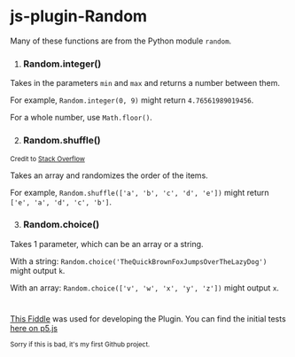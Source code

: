 # js-plugin-Random

Many of these functions are from the Python module `random`.

1. ### Random.integer()
  Takes in the parameters `min` and `max` and returns a number between them. 
  
  For example, `Random.integer(0, 9)` might return `4.76561989019456`.

  For a whole number, use `Math.floor()`.
   
2. ### Random.shuffle()
  <sub>Credit to [Stack Overflow](https://stackoverflow.com/a/12646864)</sub>
  
  Takes an array and randomizes the order of the items. 
  
  For example, `Random.shuffle(['a', 'b', 'c', 'd', 'e'])` might return `['e', 'a', 'd', 'c', 'b']`. 
  
3. ### Random.choice()
  Takes 1 parameter, which can be an array or a string. 

  With a string:
  `Random.choice('TheQuickBrownFoxJumpsOverTheLazyDog')` might output `k`. 

  With an array: 
  `Random.choice(['v', 'w', 'x', 'y', 'z'])` might output `x`. 

#

[This Fiddle](https://jsfiddle.net/Kaamkiya/hcmu2pq6/87/) was used for developing the Plugin. 
You can find the initial tests [here on p5.js](https://editor.p5js.org/Kaamkiya/sketches/qrsop9vjS)

<sub>
Sorry if this is bad, it's my first Github project.
</sub>

